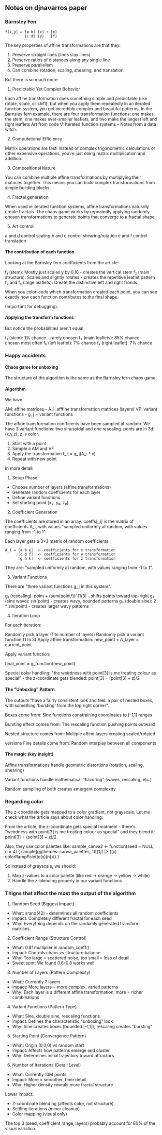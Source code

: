 ## Notes on djnavarros paper

### Barnsley Fen

```
f(x,y) = [a b] [x] + [e]
         [c d] [y]   [f]
```

The key properties of affine transformations are that they:

1. Preserve straight lines (lines stay lines)
2. Preserve ratios of distances along any single line
3. Preserve parallelism
4. Can combine rotation, scaling, shearing, and translation

But there is so much more:

1. Predictable Yet Complex Behavior

Each affine transformation does something simple and predictable (like rotate,
scale, or shift), but when you apply them repeatedly in an iterated function
system, you get incredibly complex and beautiful patterns. In the Barnsley fern
example, there are four transformation functions: one makes the stem, one makes
ever-smaller leaflets, and two make the largest left and right leaflets Art
from code V: Iterated function systems – Notes from a data witch.

2. Computational Efficiency

Matrix operations are fast! Instead of complex trigonometric calculations or
other expensive operations, you're just doing matrix multiplication and
addition. 

3. Compositional Nature

You can combine multiple affine transformations by multiplying their matrices
together. This means you can build complex transformations from simple building
blocks.

4. Fractal generation

When used in iterated function systems, affine transformations naturally create
fractals. The chaos game works by repeatedly applying randomly chosen
transformations to generate points that converge to a fractal shape

5. Art control:

a and d control scaling
b and c control shearing/rotation
e and f control translation

#### The contribution of each function

Looking at the Barnsley fern coefficients from the article:

f₁ (stem): Mostly just scales y by 0.16 - creates the vertical stem
f₂ (main structure): Scales and slightly rotates - creates the repetitive leaflet pattern
f₃ and f₄ (large leaflets): Create the distinctive left and right fronds

When you color-code which transformation created each point, you can see
exactly how each function contributes to the final shape.

(Important for debugging).

#### Applying the transform functions

But notice the probabilities aren't equal:

f₁ (stem): 1% chance - rarely chosen
f₂ (main leaflets): 85% chance - chosen most often
f₃ (left leaflet): 7% chance
f₄ (right leaflet): 7% chance

### Happy accidents

#### Chaos game for unboxing

The structure of the algorithm is the same as the Barnsley fern chaos game.

#### Algorithm

We have:

AM: affine matrices
    - A_i: afffine transformation matrices (layers)
VF: variant functions
    - g_j = variant functions

The affine transformation coefficents have been sampled at random.
We have 3 variant functions: two   sinusoidal and one rescaling.
ponts are in 3d: (x,y,z); z is color.


1. Start with a point
2. Sample a AM and VF
3. Apply the transformation f_ij = g_j(A_i * x)
4. Repeat with new point

In more detail:

1. Setup Phase

- Choose number of layers (affine transformations)
- Generate random coefficients for each layer
- Define variant functions
- Set starting point (x₀, y₀, z₀)

2. Coefficient Generation

The coefficients are stored in an array: coeffs[,,i] is the matrix of
coefficients A_i, with values "sampled uniformly at random, with values ranging
from -1 to 1".

Each layer gets a 3×3 matrix of random coefficients:

```
A_i = [a b e]  <- coefficients for x transformation
      [c d f]  <- coefficients for y transformation  
      [g h k]  <- coefficients for z transformation
```

They are: "sampled uniformly at random, with values ranging from -1 to 1".


3. Variant Functions

There are "three variant functions g_j in this system".

g₁ (rescaling): point + (sum(point²))^(1/3) - shifts points toward top-right
g₂ (sine wave): sin(point) - creates wavy, bounded patterns
g₃ (double sine): 2 * sin(point) - creates larger wavy patterns

4. Iteration Loop

For each iteration:

Randomly pick a layer (1 to number of layers)
Randomly pick a variant function (1 to 3)
Apply affine transformation:
new_point = A_layer × current_point

Apply variant function:

final_point = g_function(new_point)

Special color handling: "the weirdness with point[3] is me treating colour as
special" - the z-coordinate gets blended: point[3] = (point[3] + z)/2

#### The "Unboxing" Pattern

The outputs "have a fairly consistent look and feel: a pair of nested boxes,
with something 'bursting' from the top right corner".

Boxes come from: Sine functions constraining coordinates to [-1,1] ranges

Bursting effect comes from: The rescaling function pushing points outward

Nested structure comes from: Multiple affine layers creating scaled/rotated

versions Fine details come from: Random interplay between all components

#### The magic (key insight)

Affine transformations handle geometric distortions (rotation, scaling, shearing)

Variant functions handle mathematical "flavoring" (waves, rescaling, etc.)

Random sampling of both creates emergent complexity

### Regarding color

The z-coordinate gets mapped to a color gradient, not grayscale. Let me check
what the article says about color handling:

From the article, the z-coordinate gets special treatment - there's "weirdness
with point[3] is me treating colour as special" and they blend it: point[3] =
(point[3] + z)/2.

Also, they use color palettes like:
sample_canva2 <- function(seed = NULL, n = 4) {
  sample(ggthemes::canva_palettes, 1)[[1]] |>
    (\(x) colorRampPalette(x)(n))()
}

So instead of grayscale, we should:

1. Map z-values to a color palette (like red → orange → yellow → white)
2. Handle the z-blending properly in our variant functions

### Thigns that affect the most the output of the algorithm

1. Random Seed (Biggest Impact)

- What: srand(42) - determines all random coefficients
- Impact: Completely different fractal for each seed
- Why: Everything depends on the randomly generated transform matrices

2. Coefficient Range (Structure Control)

- What: 0.8f multiplier in random_coeff()
- Impact: Controls chaos vs structure balance
- Why: Too large = scattered noise, too small = loss of detail
- Sweet spot: We found 0.6-0.8 works well

3. Number of Layers (Pattern Complexity)

- What: Currently 7 layers
- Impact: More layers = more complex, varied patterns
- Why: Each layer is a different affine transformation, more = richer combinations

4. Variant Functions (Pattern Type)

- What: Sine, double sine, rescaling functions
- Impact: Defines the characteristic "unboxing" look
- Why: Sine creates boxes (bounded [-1,1]), rescaling creates "bursting"

5. Starting Point (Convergence Pattern)

- What: Origin (0,0,0) vs random start
- Impact: Affects how patterns emerge and cluster
- Why: Determines initial trajectory toward attractors

6. Number of Iterations (Detail Level)

- What: Currently 10M points
- Impact: More = smoother, finer detail
- Why: Higher density reveals more fractal structure

Lower Impact:

- Z-coordinate blending (affects color, not structure)
- Settling iterations (minor cleanup)
- Color mapping (visual only)

The top 3 (seed, coefficient range, layers) probably account for 80% of the visual variation.
